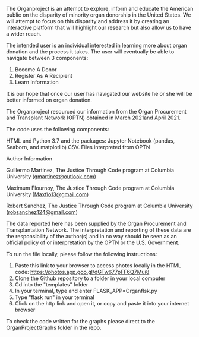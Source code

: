 The Organproject is an attempt to explore, inform and educate the American public on the disparity of minority organ donorship in the United States. We will attempt to focus on this disparity and address it by creating an interactive platform that will highlight our research but also allow us to have a wider reach.
 
The intended user is an individual interested in learning more about organ donation and the process it takes. The user will eventually be able to navigate between 3 components:
 
1) Become A Donor
2) Register As A Recipient
3) Learn Information
 
It is our hope that once our user has navigated our website he or she will be better informed on organ donation.
 
The Organproject resourced our information from the Organ Procurement and Transplant Network (OPTN) obtained in March 2021and April 2021.
 
 
 
The code uses the following components:
 
 
HTML and Python 3.7  and the packages: Jupyter Notebook (pandas, Seaborn, and matplotlib)
CSV. Files interpreted from OPTN
 
 
Author Information
 
Guillermo Martinez, The Justice Through Code program at Columbia University (gmartinez@outlook.com)
 
Maximum Flournoy, The Justice Through Code program at Columbia University
(Maxflo13@gmail.com)
 
Robert Sanchez, The Justice Through Code program at Columbia University
(robsanchez124@gmail.com)
 
 
The data reported here has been supplied by the Organ Procurement and Transplantation Network. The interpretation and reporting of these data are the responsibility of the author(s) and in no way should be seen as an official policy of or interpretation by the OPTN or the U.S. Government.
 
 
To run the file locally, please follow the following instructions:

1. Paste this link to your browser to access photos locally in the HTML code: https://photos.app.goo.gl/dGTw677pFF6Q7Mui8
2. Clone the Github repository to a folder in your local computer
3. Cd into the "templates" folder
4. In your terminal, type and enter FLASK_APP=Organflsk.py
5. Type "flask run" in your terminal
6. Click on the http link and open it, or copy and paste it into your internet
   browser

To check the code written for the graphs please direct to the OrganProjectGraphs folder in the repo. 
